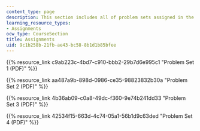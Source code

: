 ```yaml
---
content_type: page
description: This section includes all of problem sets assigned in the course.
learning_resource_types:
- Assignments
ocw_type: CourseSection
title: Assignments
uid: 9c1b258b-21fb-ae43-bc58-8b1d1b85bfee
---
```


{{% resource_link c9ab223c-4bd7-c910-bbb2-29b7d6e995c1 "Problem Set 1 (PDF)" %}}

{{% resource_link aa487a9b-898d-0986-ce35-98823832b30a "Problem Set 2 (PDF)" %}}

{{% resource_link 4b36ab09-c0a8-49dc-f360-9e74b241dd33 "Problem Set 3 (PDF)" %}}

{{% resource_link 42534f15-663d-4c74-05a1-56b1d9c63ded "Problem Set 4 (PDF)" %}}